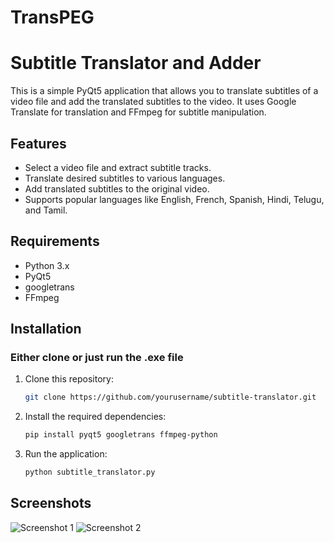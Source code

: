 # TransPEG

# Subtitle Translator and Adder

This is a simple PyQt5 application that allows you to translate subtitles of a video file and add the translated subtitles to the video. It uses Google Translate for translation and FFmpeg for subtitle manipulation.

## Features

- Select a video file and extract subtitle tracks.
- Translate desired subtitles to various languages.
- Add translated subtitles to the original video.
- Supports popular languages like English, French, Spanish, Hindi, Telugu, and Tamil.

## Requirements

- Python 3.x
- PyQt5
- googletrans
- FFmpeg

## Installation

### Either clone or just run the .exe file

1. Clone this repository:

   ```bash
   git clone https://github.com/yourusername/subtitle-translator.git

2. Install the required dependencies:

    ```bash
    pip install pyqt5 googletrans ffmpeg-python
    ```
3. Run the application:
    ```bash
    python subtitle_translator.py
    ```
## Screenshots

![Screenshot 1](images/image1.png)
![Screenshot 2](images/image2.png)

    
